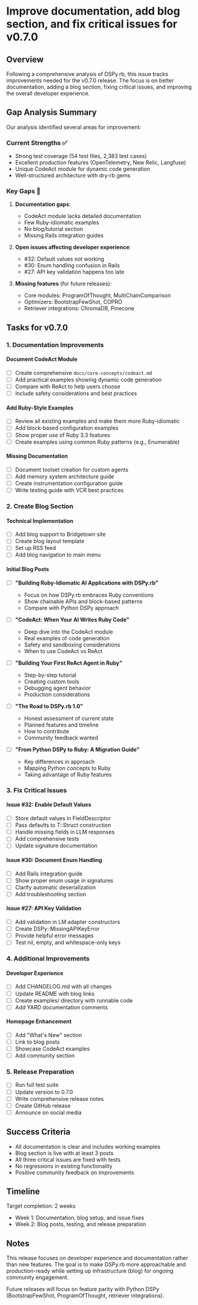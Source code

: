# Improve documentation, add blog section, and fix critical issues for v0.7.0

## Overview

Following a comprehensive analysis of DSPy.rb, this issue tracks improvements needed for the v0.7.0 release. The focus is on better documentation, adding a blog section, fixing critical issues, and improving the overall developer experience.

## Gap Analysis Summary

Our analysis identified several areas for improvement:

### Current Strengths ✅
- Strong test coverage (54 test files, 2,383 test cases)
- Excellent production features (OpenTelemetry, New Relic, Langfuse)
- Unique CodeAct module for dynamic code generation
- Well-structured architecture with dry-rb gems

### Key Gaps 🔴
1. **Documentation gaps**:
   - CodeAct module lacks detailed documentation
   - Few Ruby-idiomatic examples
   - No blog/tutorial section
   - Missing Rails integration guides

2. **Open issues affecting developer experience**:
   - #32: Default values not working
   - #30: Enum handling confusion in Rails
   - #27: API key validation happens too late

3. **Missing features** (for future releases):
   - Core modules: ProgramOfThought, MultiChainComparison
   - Optimizers: BootstrapFewShot, COPRO
   - Retriever integrations: ChromaDB, Pinecone

## Tasks for v0.7.0

### 1. Documentation Improvements

#### Document CodeAct Module
- [ ] Create comprehensive `docs/core-concepts/codeact.md`
- [ ] Add practical examples showing dynamic code generation
- [ ] Compare with ReAct to help users choose
- [ ] Include safety considerations and best practices

#### Add Ruby-Style Examples
- [ ] Review all existing examples and make them more Ruby-idiomatic
- [ ] Add block-based configuration examples
- [ ] Show proper use of Ruby 3.3 features
- [ ] Create examples using common Ruby patterns (e.g., Enumerable)

#### Missing Documentation
- [ ] Document toolset creation for custom agents
- [ ] Add memory system architecture guide
- [ ] Create instrumentation configuration guide
- [ ] Write testing guide with VCR best practices

### 2. Create Blog Section

#### Technical Implementation
- [ ] Add blog support to Bridgetown site
- [ ] Create blog layout template
- [ ] Set up RSS feed
- [ ] Add blog navigation to main menu

#### Initial Blog Posts
- [ ] **"Building Ruby-Idiomatic AI Applications with DSPy.rb"**
  - Focus on how DSPy.rb embraces Ruby conventions
  - Show chainable APIs and block-based patterns
  - Compare with Python DSPy approach

- [ ] **"CodeAct: When Your AI Writes Ruby Code"**
  - Deep dive into the CodeAct module
  - Real examples of code generation
  - Safety and sandboxing considerations
  - When to use CodeAct vs ReAct

- [ ] **"Building Your First ReAct Agent in Ruby"**
  - Step-by-step tutorial
  - Creating custom tools
  - Debugging agent behavior
  - Production considerations

- [ ] **"The Road to DSPy.rb 1.0"**
  - Honest assessment of current state
  - Planned features and timeline
  - How to contribute
  - Community feedback wanted

- [ ] **"From Python DSPy to Ruby: A Migration Guide"**
  - Key differences in approach
  - Mapping Python concepts to Ruby
  - Taking advantage of Ruby features

### 3. Fix Critical Issues

#### Issue #32: Enable Default Values
- [ ] Store default values in FieldDescriptor
- [ ] Pass defaults to T::Struct construction
- [ ] Handle missing fields in LLM responses
- [ ] Add comprehensive tests
- [ ] Update signature documentation

#### Issue #30: Document Enum Handling
- [ ] Add Rails integration guide
- [ ] Show proper enum usage in signatures
- [ ] Clarify automatic deserialization
- [ ] Add troubleshooting section

#### Issue #27: API Key Validation
- [ ] Add validation in LM adapter constructors
- [ ] Create DSPy::MissingAPIKeyError
- [ ] Provide helpful error messages
- [ ] Test nil, empty, and whitespace-only keys

### 4. Additional Improvements

#### Developer Experience
- [ ] Add CHANGELOG.md with all changes
- [ ] Update README with blog links
- [ ] Create examples/ directory with runnable code
- [ ] Add YARD documentation comments

#### Homepage Enhancement
- [ ] Add "What's New" section
- [ ] Link to blog posts
- [ ] Showcase CodeAct examples
- [ ] Add community section

### 5. Release Preparation

- [ ] Run full test suite
- [ ] Update version to 0.7.0
- [ ] Write comprehensive release notes
- [ ] Create GitHub release
- [ ] Announce on social media

## Success Criteria

- All documentation is clear and includes working examples
- Blog section is live with at least 3 posts
- All three critical issues are fixed with tests
- No regressions in existing functionality
- Positive community feedback on improvements

## Timeline

Target completion: 2 weeks

- Week 1: Documentation, blog setup, and issue fixes
- Week 2: Blog posts, testing, and release preparation

## Notes

This release focuses on developer experience and documentation rather than new features. The goal is to make DSPy.rb more approachable and production-ready while setting up infrastructure (blog) for ongoing community engagement.

Future releases will focus on feature parity with Python DSPy (BootstrapFewShot, ProgramOfThought, retriever integrations).